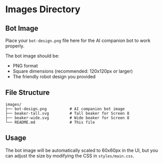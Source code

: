 # Images Directory

## Bot Image
Place your `bot-design.png` file here for the AI companion bot to work properly.

The bot image should be:
- PNG format
- Square dimensions (recommended: 120x120px or larger)
- The friendly robot design you provided

## File Structure
```
images/
├── bot-design.png          # AI companion bot image
├── beaker-tall.svg         # Tall beaker for Screen 8
├── beaker-wide.svg         # Wide beaker for Screen 8
└── README.md               # This file
```

## Usage
The bot image will be automatically scaled to 60x60px in the UI, but you can adjust the size by modifying the CSS in `styles/main.css`.

